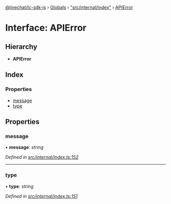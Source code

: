 [@livechat/lc-sdk-js](../README.md) › [Globals](../globals.md) › ["src/internal/index"](../modules/_src_internal_index_.md) › [APIError](_src_internal_index_.apierror.md)

# Interface: APIError

## Hierarchy

* **APIError**

## Index

### Properties

* [message](_src_internal_index_.apierror.md#message)
* [type](_src_internal_index_.apierror.md#type)

## Properties

###  message

• **message**: *string*

*Defined in [src/internal/index.ts:152](https://github.com/livechat/lc-sdk-js/blob/d0a32c0/src/internal/index.ts#L152)*

___

###  type

• **type**: *string*

*Defined in [src/internal/index.ts:151](https://github.com/livechat/lc-sdk-js/blob/d0a32c0/src/internal/index.ts#L151)*
